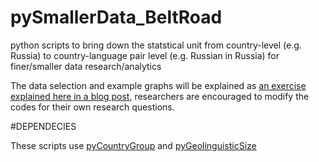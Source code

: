 pySmallerData_BeltRoad
=============

python scripts to bring down the statstical unit from country-level (e.g. Russia) to country-language pair level (e.g. Russian in Russia) for finer/smaller data research/analytics

The data selection and example graphs will be explained as [an exercise explained here in a blog post](http://blog.hci4d.org/hanteng), researchers are encouraged to modify the codes for their own research questions.

#DEPENDECIES

These scripts use [pyCountryGroup](https://github.com/hanteng/pyCountryGroup) and [pyGeolinguisticSize](https://github.com/hanteng/pyGeolinguisticSize) 
